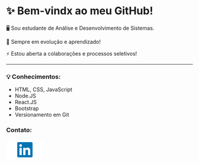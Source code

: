 <h1>✨ Bem-vindx ao meu GitHub!</h1>

<p>🖥️ Sou estudante de Análise e Desenvolvimento de Sistemas.</p>

<p>🌱 Sempre em evolução e aprendizado!</p>

<p>⚡ Estou aberta a colaborações e processos seletivos!</p><hr>


<h3>💡 Conhecimentos:</h3>
    <ul>
    <li>HTML, CSS, JavaScript 
    <li>Node.JS 
    <li>React.JS 
    <li>Bootstrap 
    <li>Versionamento em Git
    </ul> 
    


<h3>Contato:</h3> 
<a href="https://www.linkedin.com/in/gabimesquita0607/"><img src="linkedin.png"></a>
  
